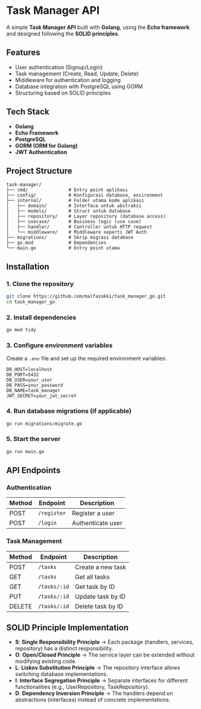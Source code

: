 # Task Manager API

A simple **Task Manager API** built with **Golang**, using the **Echo framework** and designed following the **SOLID principles**.

## Features
- User authentication (Signup/Login)
- Task management (Create, Read, Update, Delete)
- Middleware for authentication and logging
- Database integration with PostgreSQL using GORM
- Structuring based on SOLID principles

## Tech Stack
- **Golang**
- **Echo Framework**
- **PostgreSQL**
- **GORM (ORM for Golang)**
- **JWT Authentication**

## Project Structure
```
task-manager/
├── cmd/               # Entry point aplikasi
├── config/            # Konfigurasi database, environment
├── internal/          # Folder utama kode aplikasi
│   ├── domain/        # Interface untuk abstraksi
│   ├── models/        # Struct untuk database
│   ├── repository/    # Layer repository (database access)
│   ├── usecase/       # Business logic (use case)
│   ├── handler/       # Controller untuk HTTP request
│   └── middleware/    # Middleware seperti JWT Auth
├── migrations/        # Skrip migrasi database
├── go.mod             # Dependencies
└── main.go            # Entry point utama
```

## Installation
### 1. Clone the repository
```sh
git clone https://github.com/malfazakki/task_manager_go.git
cd task_manager_go
```

### 2. Install dependencies
```sh
go mod tidy
```

### 3. Configure environment variables
Create a `.env` file and set up the required environment variables:
```
DB_HOST=localhost
DB_PORT=5432
DB_USER=your_user
DB_PASS=your_password
DB_NAME=task_manager
JWT_SECRET=your_jwt_secret
```

### 4. Run database migrations (if applicable)
```sh
go run migrations/migrate.go
```

### 5. Start the server
```sh
go run main.go
```

## API Endpoints
### Authentication
| Method | Endpoint      | Description        |
|--------|-------------|--------------------|
| POST   | `/register`    | Register a user   |
| POST   | `/login`     | Authenticate user |

### Task Management
| Method | Endpoint        | Description             |
|--------|---------------|-------------------------|
| POST   | `/tasks`       | Create a new task       |
| GET    | `/tasks`       | Get all tasks           |
| GET    | `/tasks/:id`   | Get task by ID          |
| PUT    | `/tasks/:id`   | Update task by ID       |
| DELETE | `/tasks/:id`   | Delete task by ID       |

## SOLID Principle Implementation
- **S**: **Single Responsibility Principle** → Each package (handlers, services, repository) has a distinct responsibility.
- **O**: **Open/Closed Principle** → The service layer can be extended without modifying existing code.
- **L**: **Liskov Substitution Principle** → The repository interface allows switching database implementations.
- **I**: **Interface Segregation Principle** → Separate interfaces for different functionalities (e.g., UserRepository, TaskRepository).
- **D**: **Dependency Inversion Principle** → The handlers depend on abstractions (interfaces) instead of concrete implementations.

